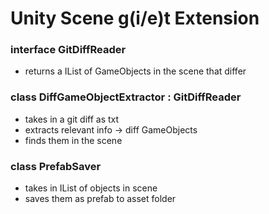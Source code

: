 ﻿# Unity Scene g(i/e)t Extension


### interface GitDiffReader
- returns a IList of GameObjects in the scene that differ

### class DiffGameObjectExtractor : GitDiffReader
- takes in a git diff as txt
- extracts relevant info -> diff GameObjects
- finds them in the scene

### class PrefabSaver
- takes in IList<GameObjects> of objects in scene 
- saves them as prefab to asset folder
